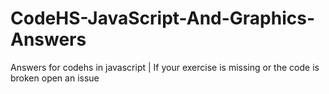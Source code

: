 # CodeHS-JavaScript-And-Graphics-Answers
Answers for codehs in javascript | If your exercise is missing or the code is broken open an issue
